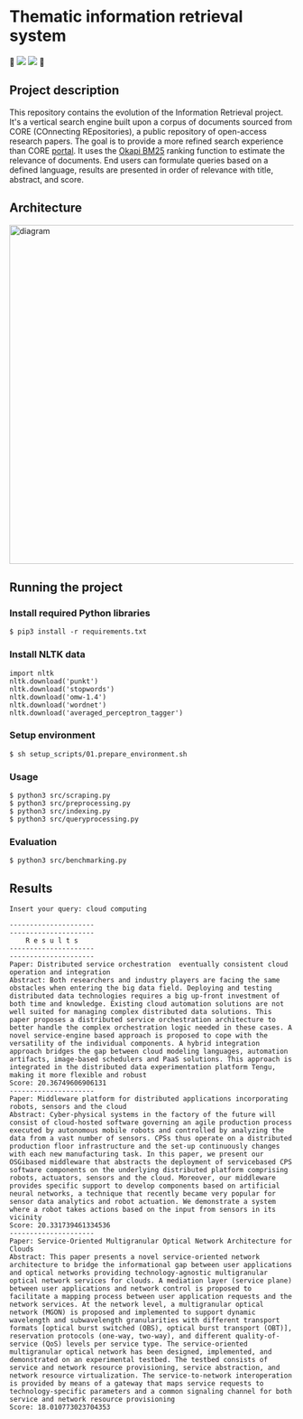 # Thematic information retrieval system

🚧 <img src="https://img.shields.io/badge/under%20construction-FF8C00" /> <img src="https://img.shields.io/badge/beta-blue"/> 🚧


## Project description

This repository contains the evolution of the Information Retrieval project. It's a vertical search engine built upon a corpus of documents sourced from CORE (COnnecting REpositories), a public repository of open-access research papers. 
The goal is to provide a more refined search experience than CORE [portal](https://core.ac.uk).
It uses the [Okapi BM25](https://en.wikipedia.org/wiki/Okapi_BM25) ranking function to estimate the relevance of documents.
End users can formulate queries based on a defined language, results are presented in order of relevance with title, abstract, and score.

## Architecture

<!-- ### Store first and query later -->

<img src="assets/diagram.png" alt="diagram" width="600"/>


<!-- ### Preprocessing stage

<img src="assets/pre-proc.png" alt="preprocessing" width="600"/> -->


## Running the project

### Install required Python libraries
```
$ pip3 install -r requirements.txt
```
### Install NLTK data

```
import nltk
nltk.download('punkt')
nltk.download('stopwords')
nltk.download('omw-1.4')
nltk.download('wordnet')
nltk.download('averaged_perceptron_tagger')
```
### Setup environment
```
$ sh setup_scripts/01.prepare_environment.sh 
```
### Usage
```
$ python3 src/scraping.py
$ python3 src/preprocessing.py
$ python3 src/indexing.py
$ python3 src/queryprocessing.py
```
### Evaluation
```
$ python3 src/benchmarking.py
```

## Results


```
Insert your query: cloud computing

---------------------
---------------------
    R e s u l t s
---------------------
---------------------
Paper: Distributed service orchestration  eventually consistent cloud operation and integration
Abstract: Both researchers and industry players are facing the same obstacles when entering the big data field. Deploying and testing distributed data technologies requires a big up-front investment of both time and knowledge. Existing cloud automation solutions are not well suited for managing complex distributed data solutions. This paper proposes a distributed service orchestration architecture to better handle the complex orchestration logic needed in these cases. A novel service-engine based approach is proposed to cope with the versatility of the individual components. A hybrid integration approach bridges the gap between cloud modeling languages, automation artifacts, image-based schedulers and PaaS solutions. This approach is integrated in the distributed data experimentation platform Tengu, making it more flexible and robust
Score: 20.36749606906131
---------------------
Paper: Middleware platform for distributed applications incorporating robots, sensors and the cloud
Abstract: Cyber-physical systems in the factory of the future will consist of cloud-hosted software governing an agile production process executed by autonomous mobile robots and controlled by analyzing the data from a vast number of sensors. CPSs thus operate on a distributed production floor infrastructure and the set-up continuously changes with each new manufacturing task. In this paper, we present our OSGibased middleware that abstracts the deployment of servicebased CPS software components on the underlying distributed platform comprising robots, actuators, sensors and the cloud. Moreover, our middleware provides specific support to develop components based on artificial neural networks, a technique that recently became very popular for sensor data analytics and robot actuation. We demonstrate a system where a robot takes actions based on the input from sensors in its vicinity
Score: 20.331739461334536
---------------------
Paper: Service-Oriented Multigranular Optical Network Architecture for Clouds
Abstract: This paper presents a novel service-oriented network architecture to bridge the informational gap between user applications and optical networks providing technology-agnostic multigranular optical network services for clouds. A mediation layer (service plane) between user applications and network control is proposed to facilitate a mapping process between user application requests and the network services. At the network level, a multigranular optical network (MGON) is proposed and implemented to support dynamic wavelength and subwavelength granularities with different transport formats [optical burst switched (OBS), optical burst transport (OBT)], reservation protocols (one-way, two-way), and different quality-of-service (QoS) levels per service type. The service-oriented multigranular optical network has been designed, implemented, and demonstrated on an experimental testbed. The testbed consists of service and network resource provisioning, service abstraction, and network resource virtualization. The service-to-network interoperation is provided by means of a gateway that maps service requests to technology-specific parameters and a common signaling channel for both service and network resource provisioning
Score: 18.010773023704353
```
